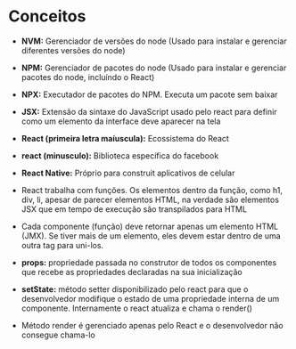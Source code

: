 # Conceitos

- **NVM:** Gerenciador de versões do node (Usado para instalar e gerenciar diferentes versões do node)
- **NPM:** Gerenciador de pacotes do node (Usado para instalar e gerenciar pacotes do node, incluíndo o React)
- **NPX:** Executador de pacotes do NPM. Executa um pacote sem baixar

- **JSX:** Extensão da sintaxe do JavaScript usado pelo react para definir como um elemento da interface deve aparecer na tela

- **React (primeira letra maíuscula):** Ecossistema do React
- **react (minusculo):** Biblioteca específica do facebook
- **React Native:** Próprio para construit aplicativos de celular

- React trabalha com funções. Os elementos dentro da função, como h1, div, li, apesar de parecer elementos HTML, na verdade são elementos JSX que em tempo de execução são transpilados para HTML

- Cada componente (função) deve retornar apenas um elemento HTML (JMX). Se tiver mais de um elemento, eles devem estar dentro de uma outra tag para uni-los.

- **props:** propriedade passada no construtor de todos os componentes que recebe as propriedades declaradas na sua inicialização

- **setState:** método setter disponibilizado pelo react para que o desenvolvedor modifique o estado de uma propriedade interna de um componente. Internamente o react atualiza e chama o render()

- Método render é gerenciado apenas pelo React e o desenvolvedor não consegue chama-lo
